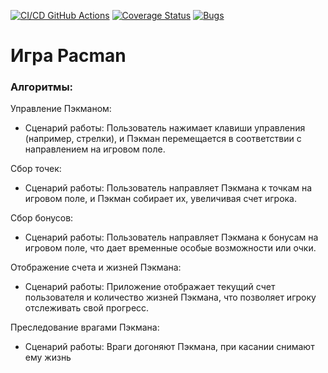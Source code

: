[![CI/CD GitHub Actions](https://github.com/SehaBoss/pacman/actions/workflows/run.yml/badge.svg)](https://github.com/SehaBoss/pacman/actions/workflows/run.yml)
[![Coverage Status](https://coveralls.io/repos/github/SehaBoss/pacman/badge.svg?branch=master)](https://coveralls.io/github/SehaBoss/pacman?branch=master)
[![Bugs](https://sonarcloud.io/api/project_badges/measure?project=SehaBoss_pacman&metric=bugs)](https://sonarcloud.io/summary/new_code?id=SehaBoss_pacman)

# Игра Pacman
### Алгоритмы:
 Управление Пэкманом:
   - Сценарий работы: Пользователь нажимает клавиши управления (например, стрелки), и Пэкман перемещается в соответствии с направлением на игровом поле.
  
 Сбор точек:
   - Сценарий работы: Пользователь направляет Пэкмана к точкам на игровом поле, и Пэкман собирает их, увеличивая счет игрока.

 Сбор бонусов:
   - Сценарий работы: Пользователь направляет Пэкмана к бонусам на игровом поле, что дает временные особые возможности или очки.

 Отображение счета и жизней Пэкмана:
   - Сценарий работы: Приложение отображает текущий счет пользователя и количество жизней Пэкмана, что позволяет игроку отслеживать свой прогресс.

 Преследование врагами Пэкмана:
   - Сценарий работы: Враги догоняют Пэкмана, при касании снимают ему жизнь
